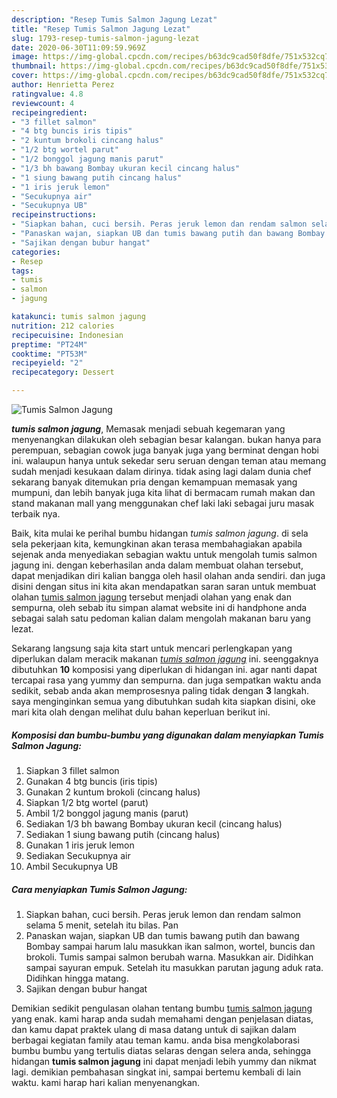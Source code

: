```yaml
---
description: "Resep Tumis Salmon Jagung Lezat"
title: "Resep Tumis Salmon Jagung Lezat"
slug: 1793-resep-tumis-salmon-jagung-lezat
date: 2020-06-30T11:09:59.969Z
image: https://img-global.cpcdn.com/recipes/b63dc9cad50f8dfe/751x532cq70/tumis-salmon-jagung-foto-resep-utama.jpg
thumbnail: https://img-global.cpcdn.com/recipes/b63dc9cad50f8dfe/751x532cq70/tumis-salmon-jagung-foto-resep-utama.jpg
cover: https://img-global.cpcdn.com/recipes/b63dc9cad50f8dfe/751x532cq70/tumis-salmon-jagung-foto-resep-utama.jpg
author: Henrietta Perez
ratingvalue: 4.8
reviewcount: 4
recipeingredient:
- "3 fillet salmon"
- "4 btg buncis iris tipis"
- "2 kuntum brokoli cincang halus"
- "1/2 btg wortel parut"
- "1/2 bonggol jagung manis parut"
- "1/3 bh bawang Bombay ukuran kecil cincang halus"
- "1 siung bawang putih cincang halus"
- "1 iris jeruk lemon"
- "Secukupnya air"
- "Secukupnya UB"
recipeinstructions:
- "Siapkan bahan, cuci bersih. Peras jeruk lemon dan rendam salmon selama 5 menit, setelah itu bilas. Pan"
- "Panaskan wajan, siapkan UB dan tumis bawang putih dan bawang Bombay sampai harum lalu masukkan ikan salmon, wortel, buncis dan brokoli. Tumis sampai salmon berubah warna. Masukkan air. Didihkan sampai sayuran empuk. Setelah itu masukkan parutan jagung aduk rata. Didihkan hingga matang."
- "Sajikan dengan bubur hangat"
categories:
- Resep
tags:
- tumis
- salmon
- jagung

katakunci: tumis salmon jagung 
nutrition: 212 calories
recipecuisine: Indonesian
preptime: "PT24M"
cooktime: "PT53M"
recipeyield: "2"
recipecategory: Dessert

---
```



![Tumis Salmon Jagung](https://img-global.cpcdn.com/recipes/b63dc9cad50f8dfe/751x532cq70/tumis-salmon-jagung-foto-resep-utama.jpg)

<b><i>tumis salmon jagung</i></b>, Memasak menjadi sebuah kegemaran yang menyenangkan dilakukan oleh sebagian besar kalangan. bukan hanya para perempuan, sebagian cowok juga banyak juga yang berminat dengan hobi ini. walaupun hanya untuk sekedar seru seruan dengan teman atau memang sudah menjadi kesukaan dalam dirinya. tidak asing lagi dalam dunia chef sekarang banyak ditemukan pria dengan kemampuan memasak yang mumpuni, dan lebih banyak juga kita lihat di bermacam rumah makan dan stand makanan mall yang menggunakan chef laki laki sebagai juru masak terbaik nya.

Baik, kita mulai ke perihal bumbu hidangan <i>tumis salmon jagung</i>. di sela sela pekerjaan kita, kemungkinan akan terasa membahagiakan apabila sejenak anda menyediakan sebagian waktu untuk mengolah tumis salmon jagung ini. dengan keberhasilan anda dalam membuat olahan tersebut, dapat menjadikan diri kalian bangga oleh hasil olahan anda sendiri. dan juga disini dengan situs ini kita akan mendapatkan saran saran untuk membuat olahan <u>tumis salmon jagung</u> tersebut menjadi olahan yang enak dan sempurna, oleh sebab itu simpan alamat website ini di handphone anda sebagai salah satu pedoman kalian dalam mengolah makanan baru yang lezat.




Sekarang langsung saja kita start untuk mencari perlengkapan yang diperlukan dalam meracik makanan <u><i>tumis salmon jagung</i></u> ini. seenggaknya dibutuhkan <b>10</b> komposisi yang diperlukan di hidangan ini. agar nanti dapat tercapai rasa yang yummy dan sempurna. dan juga sempatkan waktu anda sedikit, sebab anda akan memprosesnya paling tidak dengan <b>3</b> langkah. saya menginginkan semua yang dibutuhkan sudah kita siapkan disini, oke mari kita olah dengan melihat dulu bahan keperluan berikut ini.

<!--inarticleads1-->

##### Komposisi dan bumbu-bumbu yang digunakan dalam menyiapkan Tumis Salmon Jagung:

1. Siapkan 3 fillet salmon
1. Gunakan 4 btg buncis (iris tipis)
1. Gunakan 2 kuntum brokoli (cincang halus)
1. Siapkan 1/2 btg wortel (parut)
1. Ambil 1/2 bonggol jagung manis (parut)
1. Sediakan 1/3 bh bawang Bombay ukuran kecil (cincang halus)
1. Sediakan 1 siung bawang putih (cincang halus)
1. Gunakan 1 iris jeruk lemon
1. Sediakan Secukupnya air
1. Ambil Secukupnya UB




<!--inarticleads2-->

##### Cara menyiapkan Tumis Salmon Jagung:

1. Siapkan bahan, cuci bersih. Peras jeruk lemon dan rendam salmon selama 5 menit, setelah itu bilas. Pan
1. Panaskan wajan, siapkan UB dan tumis bawang putih dan bawang Bombay sampai harum lalu masukkan ikan salmon, wortel, buncis dan brokoli. Tumis sampai salmon berubah warna. Masukkan air. Didihkan sampai sayuran empuk. Setelah itu masukkan parutan jagung aduk rata. Didihkan hingga matang.
1. Sajikan dengan bubur hangat




Demikian sedikit pengulasan olahan tentang bumbu <u>tumis salmon jagung</u> yang enak. kami harap anda sudah memahami dengan penjelasan diatas, dan kamu dapat praktek ulang di masa datang untuk di sajikan dalam berbagai kegiatan family atau teman kamu. anda bisa mengkolaborasi bumbu bumbu yang tertulis diatas selaras dengan selera anda, sehingga hidangan <b>tumis salmon jagung</b> ini dapat menjadi lebih yummy dan nikmat lagi. demikian pembahasan singkat ini, sampai bertemu kembali di lain waktu. kami harap hari kalian menyenangkan.
